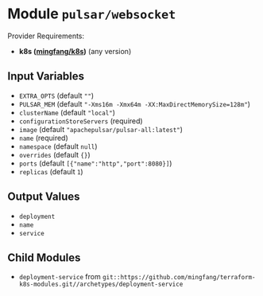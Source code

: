 
# Module `pulsar/websocket`

Provider Requirements:
* **k8s ([mingfang/k8s](https://registry.terraform.io/providers/mingfang/k8s/latest))** (any version)

## Input Variables
* `EXTRA_OPTS` (default `""`)
* `PULSAR_MEM` (default `"-Xms16m -Xmx64m -XX:MaxDirectMemorySize=128m"`)
* `clusterName` (default `"local"`)
* `configurationStoreServers` (required)
* `image` (default `"apachepulsar/pulsar-all:latest"`)
* `name` (required)
* `namespace` (default `null`)
* `overrides` (default `{}`)
* `ports` (default `[{"name":"http","port":8080}]`)
* `replicas` (default `1`)

## Output Values
* `deployment`
* `name`
* `service`

## Child Modules
* `deployment-service` from `git::https://github.com/mingfang/terraform-k8s-modules.git//archetypes/deployment-service`

